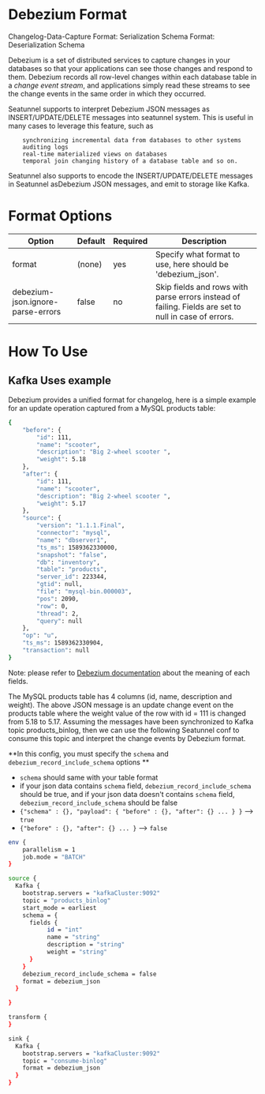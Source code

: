 # Debezium Format

Changelog-Data-Capture Format: Serialization Schema Format: Deserialization Schema

Debezium is a set of distributed services to capture changes in your databases so that your applications can see those changes and respond to them. Debezium records all row-level changes within each database table in a *change event stream*, and applications simply read these streams to see the change events in the same order in which they occurred.

Seatunnel supports to interpret Debezium JSON messages as INSERT/UPDATE/DELETE messages into seatunnel system. This is useful in many cases to leverage this feature, such as

        synchronizing incremental data from databases to other systems
        auditing logs
        real-time materialized views on databases
        temporal join changing history of a database table and so on.

Seatunnel also supports to encode the INSERT/UPDATE/DELETE messages in Seatunnel asDebezium JSON messages, and emit to storage like Kafka.

# Format Options

|              Option               | Default | Required |                                             Description                                              |
|-----------------------------------|---------|----------|------------------------------------------------------------------------------------------------------|
| format                            | (none)  | yes      | Specify what format to use, here should be 'debezium_json'.                                          |
| debezium-json.ignore-parse-errors | false   | no       | Skip fields and rows with parse errors instead of failing. Fields are set to null in case of errors. |

# How To Use

## Kafka Uses example

Debezium provides a unified format for changelog, here is a simple example for an update operation captured from a MySQL products table:

```bash
{
	"before": {
		"id": 111,
		"name": "scooter",
		"description": "Big 2-wheel scooter ",
		"weight": 5.18
	},
	"after": {
		"id": 111,
		"name": "scooter",
		"description": "Big 2-wheel scooter ",
		"weight": 5.17
	},
	"source": {
		"version": "1.1.1.Final",
		"connector": "mysql",
		"name": "dbserver1",
		"ts_ms": 1589362330000,
		"snapshot": "false",
		"db": "inventory",
		"table": "products",
		"server_id": 223344,
		"gtid": null,
		"file": "mysql-bin.000003",
		"pos": 2090,
		"row": 0,
		"thread": 2,
		"query": null
	},
	"op": "u",
	"ts_ms": 1589362330904,
	"transaction": null
}
```

Note: please refer to [Debezium documentation](https://github.com/debezium/debezium/blob/v1.9.8.Final/documentation/modules/ROOT/pages/connectors/mysql.adoc#data-change-events) about the meaning of each fields.

The MySQL products table has 4 columns (id, name, description and weight).
The above JSON message is an update change event on the products table where the weight value of the row with id = 111 is changed from 5.18 to 5.17.
Assuming the messages have been synchronized to Kafka topic products_binlog, then we can use the following Seatunnel conf to consume this topic and interpret the change events by Debezium format.

**In this config, you must specify the `schema` and `debezium_record_include_schema` options **
- `schema` should same with your table format
- if your json data contains `schema` field, `debezium_record_include_schema` should be true, and if your json data doesn't contains `schema` field, `debezium_record_include_schema` should be false
- `{"schema" : {}, "payload": { "before" : {}, "after": {} ... } }` --> `true`
- `{"before" : {}, "after": {} ... }` --> `false`

```bash
env {
    parallelism = 1
    job.mode = "BATCH"
}

source {
  Kafka {
    bootstrap.servers = "kafkaCluster:9092"
    topic = "products_binlog"
    start_mode = earliest
    schema = {
      fields {
           id = "int"
           name = "string"
           description = "string"
           weight = "string"
      }
    }
    debezium_record_include_schema = false
    format = debezium_json
  }

}

transform {
}

sink {
  Kafka {
    bootstrap.servers = "kafkaCluster:9092"
    topic = "consume-binlog"
    format = debezium_json
  }
}
```

